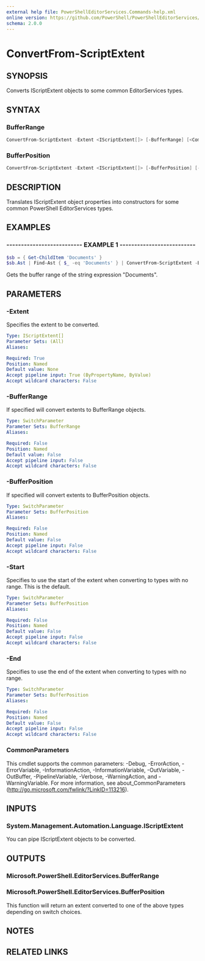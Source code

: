 ```yaml
---
external help file: PowerShellEditorServices.Commands-help.xml
online version: https://github.com/PowerShell/PowerShellEditorServices/tree/master/module/docs/ConvertFrom-ScriptExtent.md
schema: 2.0.0
---
```


# ConvertFrom-ScriptExtent

## SYNOPSIS

Converts IScriptExtent objects to some common EditorServices types.

## SYNTAX

### BufferRange

```powershell
ConvertFrom-ScriptExtent -Extent <IScriptExtent[]> [-BufferRange] [<CommonParameters>]
```

### BufferPosition

```powershell
ConvertFrom-ScriptExtent -Extent <IScriptExtent[]> [-BufferPosition] [-Start] [-End] [<CommonParameters>]
```

## DESCRIPTION

Translates IScriptExtent object properties into constructors for some common PowerShell EditorServices types.

## EXAMPLES

### -------------------------- EXAMPLE 1 --------------------------

```powershell
$sb = { Get-ChildItem 'Documents' }
$sb.Ast | Find-Ast { $_ -eq 'Documents' } | ConvertFrom-ScriptExtent -BufferRange
```

Gets the buffer range of the string expression "Documents".

## PARAMETERS

### -Extent

Specifies the extent to be converted.

```yaml
Type: IScriptExtent[]
Parameter Sets: (All)
Aliases:

Required: True
Position: Named
Default value: None
Accept pipeline input: True (ByPropertyName, ByValue)
Accept wildcard characters: False
```

### -BufferRange

If specified will convert extents to BufferRange objects.

```yaml
Type: SwitchParameter
Parameter Sets: BufferRange
Aliases:

Required: False
Position: Named
Default value: False
Accept pipeline input: False
Accept wildcard characters: False
```

### -BufferPosition

If specified will convert extents to BufferPosition objects.

```yaml
Type: SwitchParameter
Parameter Sets: BufferPosition
Aliases:

Required: False
Position: Named
Default value: False
Accept pipeline input: False
Accept wildcard characters: False
```

### -Start

Specifies to use the start of the extent when converting to types with no range. This is the default.

```yaml
Type: SwitchParameter
Parameter Sets: BufferPosition
Aliases:

Required: False
Position: Named
Default value: False
Accept pipeline input: False
Accept wildcard characters: False
```

### -End

Specifies to use the end of the extent when converting to types with no range.

```yaml
Type: SwitchParameter
Parameter Sets: BufferPosition
Aliases:

Required: False
Position: Named
Default value: False
Accept pipeline input: False
Accept wildcard characters: False
```

### CommonParameters

This cmdlet supports the common parameters: -Debug, -ErrorAction, -ErrorVariable, -InformationAction, -InformationVariable, -OutVariable, -OutBuffer, -PipelineVariable, -Verbose, -WarningAction, and -WarningVariable. For more information, see about_CommonParameters (http://go.microsoft.com/fwlink/?LinkID=113216).

## INPUTS

### System.Management.Automation.Language.IScriptExtent

You can pipe IScriptExtent objects to be converted.

## OUTPUTS

### Microsoft.PowerShell.EditorServices.BufferRange

### Microsoft.PowerShell.EditorServices.BufferPosition

This function will return an extent converted to one of the above types depending on switch
choices.

## NOTES

## RELATED LINKS

